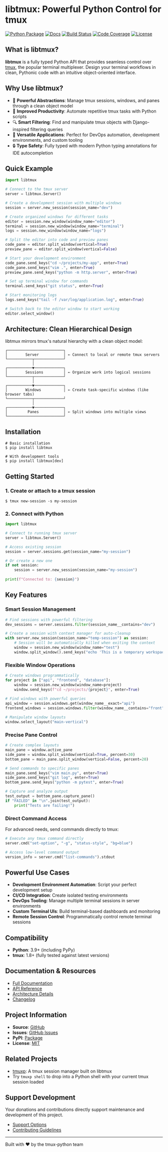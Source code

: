 # libtmux: Powerful Python Control for tmux

[![Python Package](https://img.shields.io/pypi/v/libtmux.svg)](https://pypi.org/project/libtmux/)
[![Docs](https://github.com/tmux-python/libtmux/workflows/docs/badge.svg)](https://libtmux.git-pull.com/)
[![Build Status](https://github.com/tmux-python/libtmux/workflows/tests/badge.svg)](https://github.com/tmux-python/libtmux/actions?query=workflow%3A%22tests%22)
[![Code Coverage](https://codecov.io/gh/tmux-python/libtmux/branch/master/graph/badge.svg)](https://codecov.io/gh/tmux-python/libtmux)
[![License](https://img.shields.io/github/license/tmux-python/libtmux.svg)](https://github.com/tmux-python/libtmux/blob/master/LICENSE)

## What is libtmux?

**libtmux** is a fully typed Python API that provides seamless control over [tmux](https://github.com/tmux/tmux), the popular terminal multiplexer. Design your terminal workflows in clean, Pythonic code with an intuitive object-oriented interface.

## Why Use libtmux?

- 💪 **Powerful Abstractions**: Manage tmux sessions, windows, and panes through a clean object model
- 🎯 **Improved Productivity**: Automate repetitive tmux tasks with Python scripts
- 🔍 **Smart Filtering**: Find and manipulate tmux objects with Django-inspired filtering queries
- 🚀 **Versatile Applications**: Perfect for DevOps automation, development environments, and custom tooling
- 🔒 **Type Safety**: Fully typed with modern Python typing annotations for IDE autocompletion

## Quick Example

```python
import libtmux

# Connect to the tmux server
server = libtmux.Server()

# Create a development session with multiple windows
session = server.new_session(session_name="dev")

# Create organized windows for different tasks
editor = session.new_window(window_name="editor")
terminal = session.new_window(window_name="terminal")
logs = session.new_window(window_name="logs")

# Split the editor into code and preview panes
code_pane = editor.split_window(vertical=True)
preview_pane = editor.split_window(vertical=False)

# Start your development environment
code_pane.send_keys("cd ~/projects/my-app", enter=True)
code_pane.send_keys("vim .", enter=True)
preview_pane.send_keys("python -m http.server", enter=True)

# Set up terminal window for commands
terminal.send_keys("git status", enter=True)

# Start monitoring logs
logs.send_keys("tail -f /var/log/application.log", enter=True)

# Switch back to the editor window to start working
editor.select_window()
```

## Architecture: Clean Hierarchical Design

libtmux mirrors tmux's natural hierarchy with a clean object model:

```
┌─────────────────────────┐
│        Server           │ ← Connect to local or remote tmux servers
└───────────┬─────────────┘
            │
┌───────────▼─────────────┐
│        Sessions         │ ← Organize work into logical sessions
└───────────┬─────────────┘
            │
┌───────────▼─────────────┐
│        Windows          │ ← Create task-specific windows (like browser tabs)
└───────────┬─────────────┘
            │
┌───────────▼─────────────┐
│         Panes           │ ← Split windows into multiple views
└─────────────────────────┘
```

## Installation

```console
# Basic installation
$ pip install libtmux

# With development tools
$ pip install libtmux[dev]
```

## Getting Started

### 1. Create or attach to a tmux session

```console
$ tmux new-session -s my-session
```

### 2. Connect with Python

```python
import libtmux

# Connect to running tmux server
server = libtmux.Server()

# Access existing session
session = server.sessions.get(session_name="my-session")

# Or create a new one
if not session:
    session = server.new_session(session_name="my-session")
    
print(f"Connected to: {session}")
```

## Key Features

### Smart Session Management

```python
# Find sessions with powerful filtering
dev_sessions = server.sessions.filter(session_name__contains="dev")

# Create a session with context manager for auto-cleanup
with server.new_session(session_name="temp-session") as session:
    # Session will be automatically killed when exiting the context
    window = session.new_window(window_name="test")
    window.split_window().send_keys("echo 'This is a temporary workspace'", enter=True)
```

### Flexible Window Operations

```python
# Create windows programmatically
for project in ["api", "frontend", "database"]:
    window = session.new_window(window_name=project)
    window.send_keys(f"cd ~/projects/{project}", enter=True)
    
# Find windows with powerful queries
api_window = session.windows.get(window_name__exact="api")
frontend_windows = session.windows.filter(window_name__contains="front")

# Manipulate window layouts
window.select_layout("main-vertical")
```

### Precise Pane Control

```python
# Create complex layouts
main_pane = window.active_pane
side_pane = window.split_window(vertical=True, percent=30)
bottom_pane = main_pane.split_window(vertical=False, percent=20)

# Send commands to specific panes
main_pane.send_keys("vim main.py", enter=True)
side_pane.send_keys("git log", enter=True)
bottom_pane.send_keys("python -m pytest", enter=True)

# Capture and analyze output
test_output = bottom_pane.capture_pane()
if "FAILED" in "\n".join(test_output):
    print("Tests are failing!")
```

### Direct Command Access

For advanced needs, send commands directly to tmux:

```python
# Execute any tmux command directly
server.cmd("set-option", "-g", "status-style", "bg=blue")

# Access low-level command output
version_info = server.cmd("list-commands").stdout
```

## Powerful Use Cases

- **Development Environment Automation**: Script your perfect development setup
- **CI/CD Integration**: Create isolated testing environments
- **DevOps Tooling**: Manage multiple terminal sessions in server environments
- **Custom Terminal UIs**: Build terminal-based dashboards and monitoring
- **Remote Session Control**: Programmatically control remote terminal sessions

## Compatibility

- **Python**: 3.9+ (including PyPy)
- **tmux**: 1.8+ (fully tested against latest versions)

## Documentation & Resources

- [Full Documentation](https://libtmux.git-pull.com/)
- [API Reference](https://libtmux.git-pull.com/api.html)
- [Architecture Details](https://libtmux.git-pull.com/about.html)
- [Changelog](https://libtmux.git-pull.com/history.html)

## Project Information

- **Source**: [GitHub](https://github.com/tmux-python/libtmux)
- **Issues**: [GitHub Issues](https://github.com/tmux-python/libtmux/issues)
- **PyPI**: [Package](https://pypi.python.org/pypi/libtmux)
- **License**: [MIT](http://opensource.org/licenses/MIT)

## Related Projects

- [tmuxp](https://tmuxp.git-pull.com/): A tmux session manager built on libtmux
- Try `tmuxp shell` to drop into a Python shell with your current tmux session loaded

## Support Development

Your donations and contributions directly support maintenance and development of this project.

- [Support Options](https://git-pull.com/support.html)
- [Contributing Guidelines](https://libtmux.git-pull.com/contributing.html)

---

Built with ❤️ by the tmux-python team
